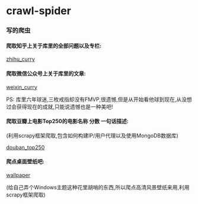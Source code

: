 # crawl-spider
### 写的爬虫

#### 爬取知乎上关于库里的全部问题以及专栏:
[zhihu_curry](https://github.com/JMD110/crawl-spider/tree/master/zhihu_curry "zhihu_curry")

#### 爬取微信公众号上关于库里的文章:
[weixin_curry](https://github.com/JMD110/crawl-spider/tree/master/weixin_curry "weixin_curry")

PS: 库里六年球迷,三枚戒指却没有FMVP,很遗憾,但是从开始看他球到现在,从没想过会获得现在的成就,只能说遗憾也是一种美吧! 

#### 爬取豆瓣上电影Top250的电影名称 分数 一句话描述:
(利用scrapy框架爬取,包含如何构建IP/用户代理以及使用MongoDB数据库)

[douban_top250](https://github.com/JMD110/crawl-spider/tree/master/douban "douban_top250")

#### 爬点桌面壁纸吧:


[wallpaper](https://github.com/JMD110/crawl-spider/tree/master/wallpaper "wallpaper")

(给自己弄个Windows主题这种花里胡哨的东西,所以爬点高清风景壁纸来用,利用scrapy框架爬取)